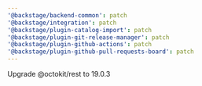 ```yaml
---
'@backstage/backend-common': patch
'@backstage/integration': patch
'@backstage/plugin-catalog-import': patch
'@backstage/plugin-git-release-manager': patch
'@backstage/plugin-github-actions': patch
'@backstage/plugin-github-pull-requests-board': patch
---
```


Upgrade @octokit/rest to 19.0.3
